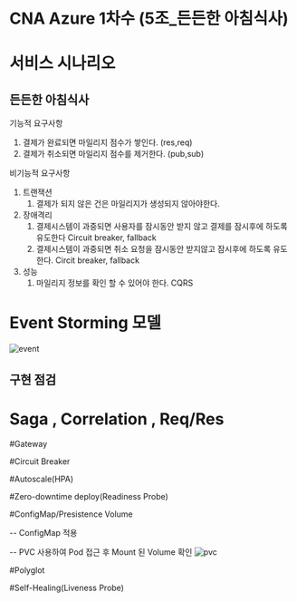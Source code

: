 # CNA Azure 1차수 (5조_든든한 아침식사)

# 서비스 시나리오

## 든든한 아침식사

기능적 요구사항

1. 결제가 완료되면 마일리지 점수가 쌓인다. (res,req)
1. 결제가 취소되면 마일리지 점수를 제거한다. (pub,sub)

비기능적 요구사항

1. 트랜잭션
    1. 결제가 되지 않은 건은 마일리지가 생성되지 않아야한다.
1. 장애격리
    1. 결제시스템이 과중되면 사용자를 잠시동안 받지 않고 결제를 잠시후에 하도록 유도한다  Circuit breaker, fallback
    1. 결제시스템이 과중되면 취소 요청을 잠시동안 받지않고 잠시후에 하도록 유도한다. Circit breaker, fallback
1. 성능
    1. 마일리지 정보를 확인 할 수 있어야 한다. CQRS


# Event Storming 모델
 ![event](https://user-images.githubusercontent.com/41769626/105119057-e08fee00-5b12-11eb-8370-cc81b3630b88.PNG)

## 구현 점검
# Saga , Correlation , Req/Res 

#Gateway

#Circuit Breaker

#Autoscale(HPA)

#Zero-downtime deploy(Readiness Probe)

#ConfigMap/Presistence Volume

-- ConfigMap 적용


-- PVC 사용하여 Pod 접근 후 Mount 된 Volume 확인
![pvc](https://user-images.githubusercontent.com/41769626/105125453-bbee4300-5b1f-11eb-9be6-53d64068771a.PNG)

#Polyglot

#Self-Healing(Liveness Probe)

